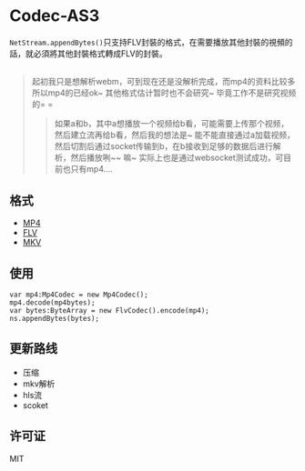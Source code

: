 Codec-AS3
=========

`NetStream.appendBytes()`只支持FLV封裝的格式，在需要播放其他封裝的視頻的話，就必須將其他封裝格式轉成FLV的封裝。

## 
>起初我只是想解析webm，可到现在还是没解析完成，而mp4的资料比较多所以mp4的已经ok~ 其他格式估计暂时也不会研究~ 毕竟工作不是研究视频的= = 
>>如果a和b，其中a想播放一个视频给b看，可能需要上传那个视频，然后建立流再给b看，然后我的想法是~ 能不能直接通过a加载视频，然后切割后通过socket传输到b，在b接收到足够的数据后进行解析，然后播放咧~~ 嘛~   实际上也是通过websocket测试成功，可目前也只有mp4....


## 格式

- [MP4](http://xhelmboyx.tripod.com/formats/mp4-layout.txt)
- [FLV](http://www.adobe.com/content/dam/Adobe/en/devnet/flv/pdfs/video_file_format_spec_v10.pdf)
- [MKV](http://www.matroska.org/files/matroska.pdf)

## 使用

``` as3
var mp4:Mp4Codec = new Mp4Codec();
mp4.decode(mp4bytes);
var bytes:ByteArray = new FlvCodec().encode(mp4);
ns.appendBytes(bytes);
```

## 更新路线

*  压缩
*  mkv解析
*  hls流
*  scoket

## 许可证

MIT